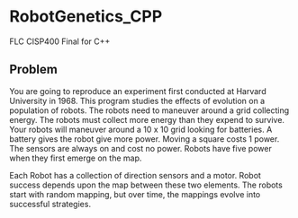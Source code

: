 # RobotGenetics_CPP
FLC CISP400 Final for C++

## Problem

You are going to reproduce an experiment first conducted at Harvard University in 1968. This program studies the effects of evolution on a population of robots. The robots need to maneuver around a grid collecting energy. The robots must collect more energy than they expend to survive. Your robots will maneuver around a 10 x 10 grid looking for batteries. A battery gives the robot give more power. Moving a square costs 1 power. The sensors are always on and cost no power. Robots have five power when they first emerge on the map.

Each Robot has a collection of direction sensors and a motor. Robot success depends upon the map between these two elements. The robots start with random mapping, but over time, the mappings evolve into successful strategies.
